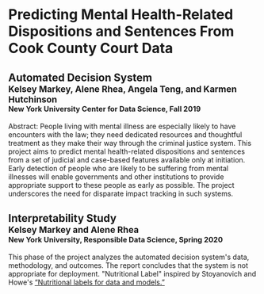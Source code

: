 # Predicting Mental Health-Related Dispositions and Sentences From Cook County Court Data


## Automated Decision System<br/><sub>Kelsey Markey, Alene Rhea, Angela Teng, and Karmen Hutchinson<br/><sub>New York University Center for Data Science, Fall 2019</sub></sub>
Abstract: People living with mental illness are especially likely to have encounters with the law; they need dedicated resources and thoughtful treatment as they make their way through the criminal justice system. This project aims to predict mental health-related dispositions and sentences from a set of judicial and case-based features available only at initiation. Early detection of people who are likely to be suffering from mental illnesses will enable governments and other institutions to provide appropriate support to these people as early as possible. The project underscores the need for disparate impact tracking in such systems.



## Interpretability Study<br/><sub>Kelsey Markey and Alene Rhea<br/><sub>New York University, Responsible Data Science, Spring 2020</sub></sub>
This phase of the project analyzes the automated decision system's data, methodology, and outcomes. The report concludes that the system is not appropriate for deployment. "Nutritional Label" inspired by Stoyanovich and Howe's [“Nutritional labels for data and models.”](http://sites.computer.org/debull/A19sept/p13.pdf) 
